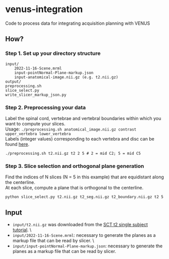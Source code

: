 # venus-integration
Code to process data for integrating acquisition planning with VENUS

## How?
### Step 1. Set up your directory structure
```
input/
	2022-11-16-Scene.mrml
	input-pointNormal-Plane-markup.json
	input-anatomical-image.nii.gz (e.g. t2.nii.gz)
output/
preprocessing.sh
slice_select.py
write_slicer_markup_json.py
```

### Step 2. Preprocessing your data
Label the spinal cord, vertebrae and vertebral boundaries within which you want to compute your slices. \
Usage: `./preprocessing.sh anatomical_image.nii.gz contrast upper_vertebra lower_vertebra` \
Labels (integer values) corresponding to each vertebra and disc can be found [here](https://spinalcordtoolbox.com/user_section/tutorials/registration-to-template/vertebral-labeling/labeling-conventions.html).
```
./preprocessing.sh t2.nii.gz t2 2 5 # 2 = mid C2; 5 = mid C5
```

### Step 3. Slice selection and orthogonal plane generation
Find the indices of N slices (N = 5 in this example) that are equidistant along the centerline. \
At each slice, compute a plane that is orthogonal to the centerline. 
```
python slice_select.py t2.nii.gz t2_seg.nii.gz t2_boundary.nii.gz t2 5
```

## Input
* `input/t2.nii.gz` was downloaded from the [SCT t2 single subject tutorial](https://spinalcordtoolbox.com/user_section/tutorials/segmentation/before-starting.html). \
* `input/2022-11-16-Scene.mrml`: necessary to generate the planes as a markup file that can be read by slicer. \
* `input/input-pointNormal-Plane-markup.json`: necessary to generate the planes as a markup file that can be read by slicer.	
